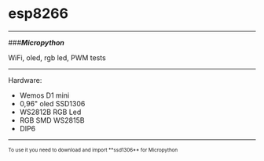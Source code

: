 # esp8266
___
###***Micropython***

WiFi, oled, rgb led, PWM tests
___
Hardware:
 * Wemos D1 mini
 * 0,96" oled SSD1306  
 * WS2812B RGB Led 
 * RGB SMD WS2815B
 * DIP6
___
<p style="font-size: 10px">To use it you need to download and import **ssd1306** for Micropython</p>

